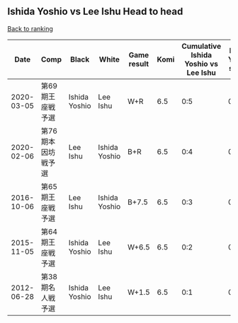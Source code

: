 ## Ishida Yoshio vs Lee Ishu Head to head

[Back to ranking](../../index.md)




| **Date** | **Comp** | **Black** | **White** | **Game result** | **Komi** | **Cumulative Ishida Yoshio vs Lee Ishu** | **Ishida Yoshio streak** | **Lee Ishu streak** | 
| --- | --- | --- | --- | --- | --- | --- | --- | --- |
| 2020-03-05 | 第69期王座戦予選 | Ishida Yoshio | Lee Ishu | W+R | 6.5 | 0:5 | 0 | 5 | 
| 2020-02-06 | 第76期本因坊戦予選 | Lee Ishu | Ishida Yoshio | B+R | 6.5 | 0:4 | 0 | 4 | 
| 2016-10-06 | 第65期王座戦予選 | Lee Ishu | Ishida Yoshio | B+7.5 | 6.5 | 0:3 | 0 | 3 | 
| 2015-11-05 | 第64期王座戦予選 | Ishida Yoshio | Lee Ishu | W+6.5 | 6.5 | 0:2 | 0 | 2 | 
| 2012-06-28 | 第38期名人戦予選 | Ishida Yoshio | Lee Ishu | W+1.5 | 6.5 | 0:1 | 0 | 1 |





